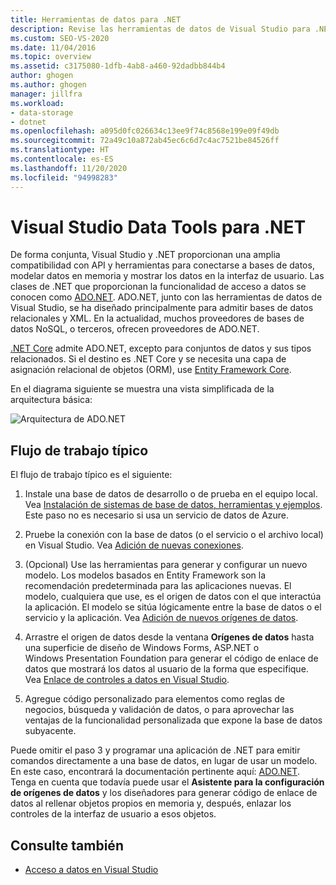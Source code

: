 ```yaml
---
title: Herramientas de datos para .NET
description: Revise las herramientas de datos de Visual Studio para .NET, que proporcionan compatibilidad con API y herramientas para conectarse a bases de datos, modelar datos en memoria y mostrar datos en la interfaz de usuario.
ms.custom: SEO-VS-2020
ms.date: 11/04/2016
ms.topic: overview
ms.assetid: c3175080-1dfb-4ab8-a460-92dadbb844b4
author: ghogen
ms.author: ghogen
manager: jillfra
ms.workload:
- data-storage
- dotnet
ms.openlocfilehash: a095d0fc026634c13ee9f74c8568e199e09f49db
ms.sourcegitcommit: 72a49c10a872ab45ec6c6d7c4ac7521be84526ff
ms.translationtype: HT
ms.contentlocale: es-ES
ms.lasthandoff: 11/20/2020
ms.locfileid: "94998283"
---
```

# <a name="visual-studio-data-tools-for-net"></a>Visual Studio Data Tools para .NET

De forma conjunta, Visual Studio y .NET proporcionan una amplia compatibilidad con API y herramientas para conectarse a bases de datos, modelar datos en memoria y mostrar los datos en la interfaz de usuario. Las clases de .NET que proporcionan la funcionalidad de acceso a datos se conocen como [ADO.NET](/dotnet/framework/data/adonet/index). ADO.NET, junto con las herramientas de datos de Visual Studio, se ha diseñado principalmente para admitir bases de datos relacionales y XML. En la actualidad, muchos proveedores de bases de datos NoSQL, o terceros, ofrecen proveedores de ADO.NET.

[.NET Core](/dotnet/core/) admite ADO.NET, excepto para conjuntos de datos y sus tipos relacionados. Si el destino es .NET Core y se necesita una capa de asignación relacional de objetos (ORM), use [Entity Framework Core](/ef/core/).

En el diagrama siguiente se muestra una vista simplificada de la arquitectura básica:

![Arquitectura de ADO.NET](../data-tools/media/raddata-ado-net-architecture-diagram.png)

## <a name="typical-workflow"></a>Flujo de trabajo típico

El flujo de trabajo típico es el siguiente:

1. Instale una base de datos de desarrollo o de prueba en el equipo local. Vea [Instalación de sistemas de base de datos, herramientas y ejemplos](../data-tools/installing-database-systems-tools-and-samples.md). Este paso no es necesario si usa un servicio de datos de Azure.

2. Pruebe la conexión con la base de datos (o el servicio o el archivo local) en Visual Studio. Vea [Adición de nuevas conexiones](../data-tools/add-new-connections.md).

3. (Opcional) Use las herramientas para generar y configurar un nuevo modelo. Los modelos basados en Entity Framework son la recomendación predeterminada para las aplicaciones nuevas. El modelo, cualquiera que use, es el origen de datos con el que interactúa la aplicación. El modelo se sitúa lógicamente entre la base de datos o el servicio y la aplicación. Vea [Adición de nuevos orígenes de datos](../data-tools/add-new-data-sources.md).

4. Arrastre el origen de datos desde la ventana **Orígenes de datos** hasta una superficie de diseño de Windows Forms, ASP.NET o Windows Presentation Foundation para generar el código de enlace de datos que mostrará los datos al usuario de la forma que especifique. Vea [Enlace de controles a datos en Visual Studio](../data-tools/bind-controls-to-data-in-visual-studio.md).

5. Agregue código personalizado para elementos como reglas de negocios, búsqueda y validación de datos, o para aprovechar las ventajas de la funcionalidad personalizada que expone la base de datos subyacente.

Puede omitir el paso 3 y programar una aplicación de .NET para emitir comandos directamente a una base de datos, en lugar de usar un modelo. En este caso, encontrará la documentación pertinente aquí: [ADO.NET](/dotnet/framework/data/adonet/index). Tenga en cuenta que todavía puede usar el **Asistente para la configuración de orígenes de datos** y los diseñadores para generar código de enlace de datos al rellenar objetos propios en memoria y, después, enlazar los controles de la interfaz de usuario a esos objetos.

## <a name="see-also"></a>Consulte también

- [Acceso a datos en Visual Studio](../data-tools/accessing-data-in-visual-studio.md)
